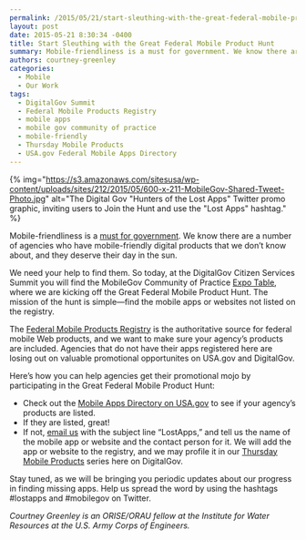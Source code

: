 ```yaml
---
permalink: /2015/05/21/start-sleuthing-with-the-great-federal-mobile-product-hunt/
layout: post
date: 2015-05-21 8:30:34 -0400
title: Start Sleuthing with the Great Federal Mobile Product Hunt
summary: Mobile-friendliness is a must for government. We know there are a number of agencies who have mobile-friendly digital products that we don&rsquo;t know about, and they deserve their day in the sun. We need your help to find them. So today, at the DigitalGov Citizen Services Summit you will find the MobileGov Community of Practice
authors: courtney-greenley
categories:
  - Mobile
  - Our Work
tags:
  - DigitalGov Summit
  - Federal Mobile Products Registry
  - mobile apps
  - mobile gov community of practice
  - mobile-friendly
  - Thursday Mobile Products
  - USA.gov Federal Mobile Apps Directory
---
```


{% img="https://s3.amazonaws.com/sitesusa/wp-content/uploads/sites/212/2015/05/600-x-211-MobileGov-Shared-Tweet-Photo.jpg" alt="The Digital Gov "Hunters of the Lost Apps" Twitter promo graphic, inviting users to Join the Hunt and use the "Lost Apps" hashtag." %} 

Mobile-friendliness is a [must for government](https://www.WHATEVER/2015/03/31/trends-on-tuesday-smartphone-market-growth-makes-mobile-friendly-a-must/ "Trends on Tuesday: Smartphone Market Growth Makes Mobile-Friendly a Must"). We know there are a number of agencies who have mobile-friendly digital products that we don’t know about, and they deserve their day in the sun.

We need your help to find them. So today, at the DigitalGov Citizen Services Summit you will find the MobileGov Community of Practice [Expo Table](https://summit.WHATEVER/expo/), where we are kicking off the Great Federal Mobile Product Hunt. The mission of the hunt is simple—find the mobile apps or websites not listed on the registry.

The [Federal Mobile Products Registry](http://apps.usa.gov/register) is the authoritative source for federal mobile Web products, and we want to make sure your agency’s products are included. Agencies that do not have their apps registered here are losing out on valuable promotional opportunites on USA.gov and DigitalGov.

Here’s how you can help agencies get their promotional mojo by participating in the Great Federal Mobile Product Hunt:

  * Check out the [Mobile Apps Directory on USA.gov](http://www.usa.gov/mobileapps.shtml) to see if your agency&#8217;s products are listed.
  * If they are listed, great!
  * If not, [email us](mailto:digitalgov@gsa.gov) with the subject line “LostApps,” and tell us the name of the mobile app or website and the contact person for it. We will add the app or website to the registry, and we may profile it in our [Thursday Mobile Products](https://www.WHATEVER/tag/thursday-mobile-products/) series here on DigitalGov.

Stay tuned, as we will be bringing you periodic updates about our progress in finding missing apps. Help us spread the word by using the hashtags #lostapps and #mobilegov on Twitter.

_Courtney Greenley is an ORISE/ORAU fellow at the Institute for Water Resources at the U.S. Army Corps of Engineers._